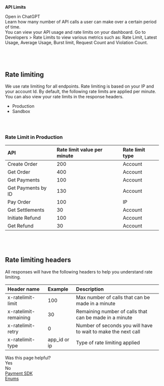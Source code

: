 **API Limits**

Open in ChatGPT  
Learn how many number of API calls a user can make over a certain period of time.  
You can view your API usage and rate limits on your dashboard. Go to Developers \> Rate Limits to view various metrics such as: Rate Limit, Latest Usage, Average Usage, Burst limit, Request Count and Violation Count.

## [**​**](https://www.cashfree.com/docs/api-reference/payments/rate-limits#rate-limiting)

## **Rate limiting**

We use rate limiting for all endpoints. Rate limiting is based on your IP and your account Id. By default, the following rate limits are applied per minute. You can also view your rate limits in the response headers.

* Production  
* Sandbox

### [**​**](https://www.cashfree.com/docs/api-reference/payments/rate-limits#rate-limit-in-production)

### **Rate Limit in Production**

| API | Rate limit value per minute | Rate limit type |
| :---- | :---- | :---- |
| Create Order | 200 | Account |
| Get Order | 400 | Account |
| Get Payments | 100 | Account |
| Get Payments by ID | 130 | Account |
| Pay Order | 100 | IP |
| Get Settlements | 30 | Account |
| Initiate Refund | 100 | Account |
| Get Refund | 30 | Account |

## [**​**](https://www.cashfree.com/docs/api-reference/payments/rate-limits#rate-limiting-headers)

## **Rate limiting headers**

All responses will have the following headers to help you understand rate limiting.

| Header name | Example | Description |
| :---- | :---- | :---- |
| x-ratelimit-limit | 100 | Max number of calls that can be made in a minute |
| x-ratelimit-remaining | 30 | Remaining number of calls that can be made in a minute |
| x-ratelimit-retry | 0 | Number of seconds you will have to wait to make the next call |
| x-ratelimit-type | app\_id or ip | Type of rate limiting applied |

Was this page helpful?  
Yes  
No  
[Payment SDK](https://www.cashfree.com/docs/api-reference/payments/sdk)  
[Enums](https://www.cashfree.com/docs/api-reference/payments/enums)  

